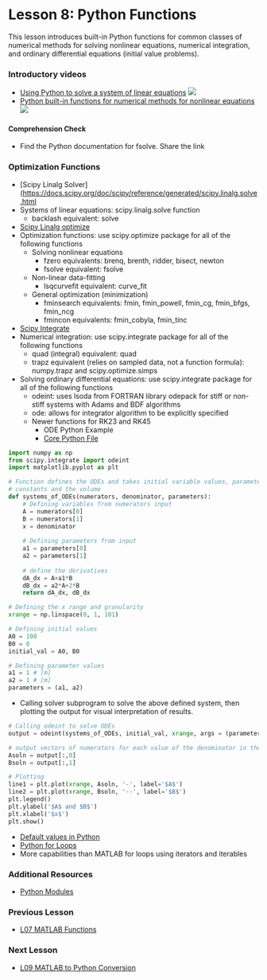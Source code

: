 # **Lesson 8: Python Functions**

This lesson introduces built-in Python functions for common classes of numerical methods for solving nonlinear equations, numerical integration, and ordinary differential equations (initial value problems).

### **Introductory videos**
 * [Using Python to solve a system of linear equations](https://www.youtube.com/watch?v=g2aX77LAc0o&feature=emb_title&ab_channel=AshleeN.FordVersypt)
  [![](http://img.youtube.com/vi/g2aX77LAc0o/0.jpg)](http://www.youtube.com/watch?v=g2aX77LAc0o "")
* [Python built-in functions for numerical methods for nonlinear equations](https://www.youtube.com/watch?v=nnCDaHCulAU&feature=emb_title&ab_channel=APMonitor.com)
  [![](http://img.youtube.com/vi/nnCDaHCulAU/0.jpg)](http://www.youtube.com/watch?v=nnCDaHCulAU "")

#### **Comprehension Check**
  * Find the Python documentation for fsolve. Share the link
### **Optimization Functions**
* [Scipy Linalg Solver](https://docs.scipy.org/doc/scipy/reference/generated/scipy.linalg.solve.html
* Systems of linear equations: scipy.linalg.solve function
  * backlash equivalent: solve
* [Scipy Linalg optimize](https://docs.scipy.org/doc/scipy-0.13.0/reference/optimize.html)
* Optimization functions: use scipy.optimize package for all of the following functions
  * Solving nonlinear equations
    * fzero equivalents: brenq, brenth, ridder, bisect, newton
    * fsolve equivalent: fsolve
  * Non-linear data-fitting
    * lsqcurvefit equivalent: curve_fit
  * General optimization (minimization)
    * fminsearch equivalents: fmin, fmin_powell, fmin_cg, fmin_bfgs, fmin_ncg
    * fmincon equivalents: fmin_cobyla, fmin_tinc
* [Scipy Integrate](https://docs.scipy.org/doc/scipy/reference/integrate.html)
* Numerical integration: use scipy.integrate package for all of the following functions
  * quad (integral) equivalent: quad
  * trapz equivalent (relies on sampled data, not a function formula): numpy.trapz and scipy.optimize.simps
* Solving ordinary differential equations: use scipy.integrate package for all of the following functions
  * odeint: uses lsoda from FORTRAN library odepack for stiff or non-stiff systems with Adams and BDF algorithms
  * ode: allows for integrator algorithm to be explicitly specified
  * Newer functions for RK23 and RK45
    * ODE Python Example
    * [Core Python File](/CHEclassFa20/In%20Class%20Problem%20Solutions/Python/L9_odeint_example.py)
```python
import numpy as np
from scipy.integrate import odeint
import matplotlib.pyplot as plt

# Function defines the ODEs and takes initial variable values, parameter 
# constants and the volume
def systems_of_ODEs(numerators, denominator, parameters):
    # Defining variables from numerators input
    A = numerators[0]
    B = numerators[1]
    x = denominator
  
    # Defining parameters from input
    a1 = parameters[0]
    a2 = parameters[1]
    
    # define the derivatives
    dA_dx = A+a1*B
    dB_dx = a2*A+2*B
    return dA_dx, dB_dx

# Defining the x range and granularity
xrange = np.linspace(0, 1, 101)

# Defining initial values
A0 = 100 
B0 = 0   
initial_val = A0, B0

# Defining parameter values
a1 = 1 # [m]
a2 = 1 # [m]
parameters = (a1, a2)
```
* Calling solver subprogram to solve the above defined system, then plotting the output for visual interpretation of results.
```Python
# Calling odeint to solve ODEs
output = odeint(systems_of_ODEs, initial_val, xrange, args = (parameters,)   )

# output vectors of numerators for each value of the denominator in the xrange
Asoln = output[:,0]
Bsoln = output[:,1]

# Plotting
line1 = plt.plot(xrange, Asoln, '-', label='$A$')
line2 = plt.plot(xrange, Bsoln, '--', label='$B$')
plt.legend()
plt.ylabel('$A$ and $B$')
plt.xlabel('$x$')
plt.show()
```
 * [Default values in Python](https://docs.python.org/3.7/tutorial/controlflow.html#more-on-defining-functions)
 * [Python for Loops](https://www.codementor.io/@sheena/python-generators-and-iterators-du1082iua)
  * More capabilities than MATLAB for loops using iterators and iterables
### **Additional Resources**
* [Python Modules](https://docs.python.org/3/tutorial/modules.html)

### **Previous Lesson**
 * [L07 MATLAB Functions](/L07%20MATLAB%20Functions.md)
### **Next Lesson**
 * [L09 MATLAB to Python Conversion](/L09%20MATLAB%20to%20Python%20Conversion.md)
